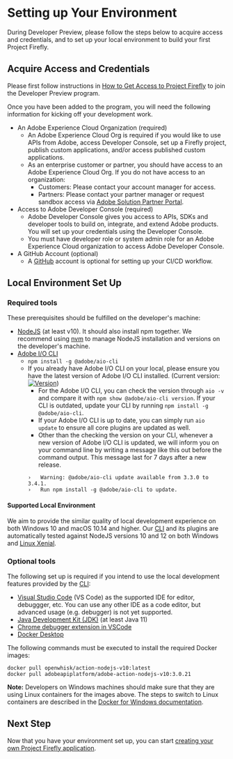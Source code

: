 # Setting up Your Environment

During Developer Preview, please follow the steps below to acquire access and credentials, and to set up your local environment to build your first Project Firefly.

## Acquire Access and Credentials

Please first follow instructions in [How to Get Access to Project Firefly](../overview/getting_access.md) to join the Developer Preview program. 

Once you have been added to the program, you will need the following information for kicking off your development work. 

- An Adobe Experience Cloud Organization (required)
    - An Adobe Experience Cloud Org is required if you would like to use APIs from Adobe, access Developer Console, set up a Firefly project, publish custom applications, and/or access published custom applications.
    - As an enterprise customer or partner, you should have access to an Adobe Experience Cloud Org. If you do not have access to an organization:
        - Customers: Please contact your account manager for access.
        - Partners: Please contact your partner manager or request sandbox access via [Adobe Solution Partner Portal](https://solutionpartners.adobe.com/home.html).
- Access to Adobe Developer Console (required)
    -  Adobe Developer Console gives you access to APIs, SDKs and developer tools to build on, integrate, and extend Adobe products. You will set up your credentials using the Developer Console. 
    - You must have developer role or system admin role for an Adobe Experience Cloud organization to access Adobe Developer Console.
- A GitHub Account (optional)
    - A [GitHub](https://github.com/) account is optional for setting up your CI/CD workflow. 

## Local Environment Set Up

### Required tools

These prerequisites should be fulfilled on the developer's machine:

- [NodeJS](https://nodejs.org/en/download/) (at least v10). It should also install npm together. We recommend using [nvm](https://github.com/nvm-sh/nvm/blob/master/README.md) to manage NodeJS installation and versions on the developer's machine. 
- [Adobe I/O CLI](https://github.com/adobe/aio-cli)
    - `npm install -g @adobe/aio-cli`
    - If you already have Adobe I/O CLI on your local, please ensure you have the latest version of Adobe I/O CLI installed. (Current version: [![Version](https://img.shields.io/npm/v/@adobe/aio-cli.svg)](https://npmjs.org/package/@adobe/aio-cli))
        - For the Adobe I/O CLI, you can check the version through `aio -v` and compare it with `npm show @adobe/aio-cli version`. If your CLI is outdated, update your CLI by running `npm install -g @adobe/aio-cli`. 
        - If your Adobe I/O CLI is up to date, you can simply run `aio update` to ensure all core plugins are updated as well.
        - Other than the checking the version on your CLI, whenever a new version of Adobe I/O CLI is updated, we will inform you on your command line by writing a message like this out before the command output. This message last for 7 days after a new release.
        ```
        ›   Warning: @adobe/aio-cli update available from 3.3.0 to 3.4.1.
        ›   Run npm install -g @adobe/aio-cli to update.
        ```
    
#### Supported Local Environment
We aim to provide the similar quality of local development experience on both Windows 10 and macOS 10.14 and higher.
Our [CLI](https://github.com/adobe/aio-cli) and its plugins are automatically tested against NodeJS versions 10 and 12 on both Windows and [Linux Xenial](http://releases.ubuntu.com/16.04/).

### Optional tools

The following set up is required if you intend to use the local development features provided by the [CLI](https://github.com/adobe/aio-cli): 

- [Visual Studio Code](https://code.visualstudio.com/download) (VS Code) as the supported IDE for editor, debuggger, etc. You can use any other IDE as a code editor, but advanced usage (e.g. debugger) is not yet supported.
- [Java Development Kit (JDK)](https://www.oracle.com/technetwork/java/javase/overview/index.html) (at least Java 11)
- [Chrome debugger extension in VSCode](https://github.com/Microsoft/vscode-chrome-debug)
- [Docker Desktop](https://www.docker.com/get-started)

The following commands must be executed to install the required Docker images:

```
docker pull openwhisk/action-nodejs-v10:latest
docker pull adobeapiplatform/adobe-action-nodejs-v10:3.0.21
```

**Note:** Developers on Windows machines should make sure that they are using Linux containers for the images above.
The steps to switch to Linux containers are described in the [Docker for Windows documentation](https://docs.docker.com/docker-for-windows/).


## Next Step

Now that you have your environment set up, you can start [creating your own Project Firefly application](first_app.md).
